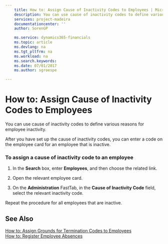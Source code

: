 ```yaml
---
    title: How to: Assign Cause of Inactivity Codes to Employees | Microsoft Docs
    description: You can use cause of inactivity codes to define various reasons for employee inactivity.
    services: project-madeira
    documentationcenter: ''
    author: SorenGP

    ms.service: dynamics365-financials
    ms.topic: article
    ms.devlang: na
    ms.tgt_pltfrm: na
    ms.workload: na
    ms.search.keywords:
    ms.date: 07/01/2017
    ms.author: sgroespe

---
```

# How to: Assign Cause of Inactivity Codes to Employees
You can use cause of inactivity codes to define various reasons for employee inactivity.  
  
 After you have set up the cause of inactivity codes, you can enter a code on the employee card for an employee that is inactive.  
  
### To assign a cause of inactivity code to an employee  
  
1.  In the **Search** box, enter **Employees**, and then choose the related link.  
  
2.  Open the relevant employee card.  
  
3.  On the **Administration** FastTab, in the **Cause of Inactivity Code** field, select the relevant inactivity code.  
  
 Repeat the procedure for all employees that are inactive.  
  
## See Also  
 [How to: Assign Grounds for Termination Codes to Employees](../how-to-assign-grounds-for-termination-codes-to-employees.md)   
 [How to: Register Employee Absences](../how-to-register-employee-absences.md)